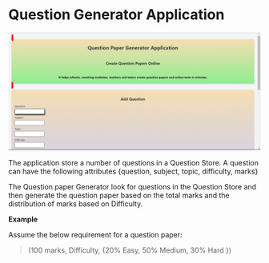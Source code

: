 # Question Generator Application

![alt](./Screenshot1.png)

The application store a number of questions in a Question Store. A question can have the following attributes {question, subject, topic, difficulty, marks}

The Question paper Generator look for questions in the Question Store and then generate the question paper based on the total marks and the distribution of marks based on Difficulty.

**Example**

Assume the below requirement for a question paper:

> (100 marks, Difficulty, {20% Easy, 50% Medium, 30% Hard })
